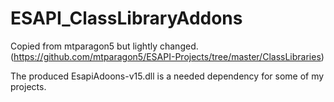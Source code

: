 # ESAPI_ClassLibraryAddons

Copied from mtparagon5 but lightly changed. (https://github.com/mtparagon5/ESAPI-Projects/tree/master/ClassLibraries) 

The produced EsapiAdoons-v15.dll is a needed dependency for some of my projects.
